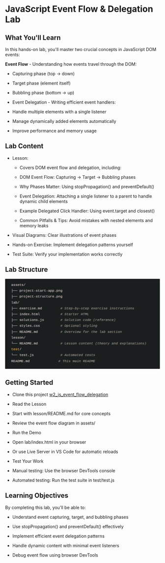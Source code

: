 # JavaScript Event Flow & Delegation Lab
##  What You'll Learn

In this hands-on lab, you'll master two crucial concepts in JavaScript DOM events:

**Event Flow** - Understanding how events travel through the DOM:

- Capturing phase (top → down)

- Target phase (element itself)

- Bubbling phase (bottom → up)

- Event Delegation - Writing efficient event handlers:

- Handle multiple elements with a single listener

- Manage dynamically added elements automatically

- Improve performance and memory usage

## Lab Content

- Lesson:
   - Covers DOM event flow and delegation, including:

   - DOM Event Flow: Capturing → Target → Bubbling phases

   - Why Phases Matter: Using stopPropagation() and preventDefault()

   - Event Delegation: Attaching a single listener to a parent to handle dynamic child elements

   - Example Delegated Click Handler: Using event.target and closest()

   - Common Pitfalls & Tips: Avoid mistakes with nested elements and memory leaks
- Visual Diagrams: Clear illustrations of event phases

- Hands-on Exercise: Implement delegation patterns yourself

- Test Suite: Verify your implementation works correctly

## Lab Structure

![Project Structure](assets/project-structure.png)

## Getting Started

- Clone this project [w2_js_event_flow_delegation](https://github.com/onja-org/w2_js_event_flow_delegation)

- Read the Lesson

- Start with lesson/README.md for core concepts

- Review the event flow diagram in assets/

- Run the Demo

- Open lab/index.html in your browser

- Or use Live Server in VS Code for automatic reloads

- Test Your Work

- Manual testing: Use the browser DevTools console

- Automated testing: Run the test suite in test/test.js

## Learning Objectives

By completing this lab, you'll be able to:

- Understand event capturing, target, and bubbling phases

- Use stopPropagation() and preventDefault() effectively

- Implement efficient event delegation patterns

- Handle dynamic content with minimal event listeners

- Debug event flow using browser DevTools